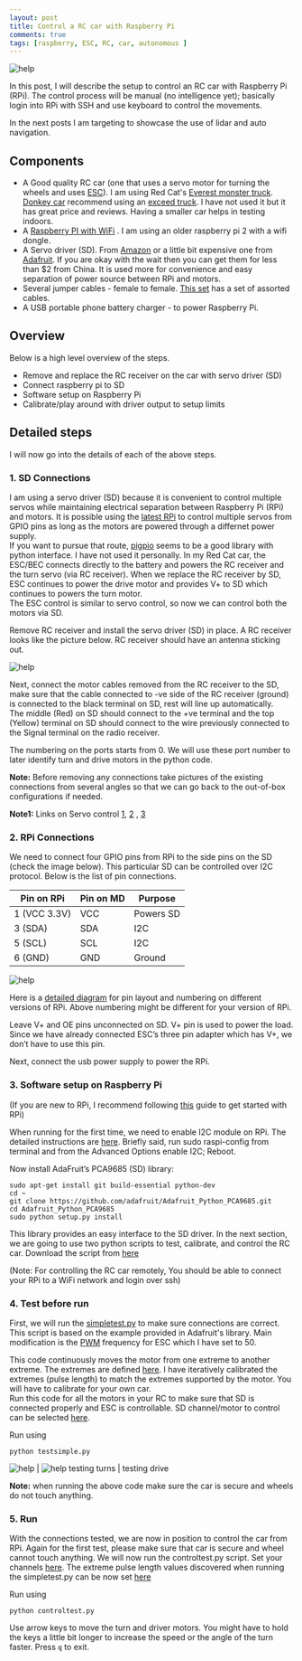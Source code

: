```yaml
---
layout: post
title: Control a RC car with Raspberry Pi
comments: true
tags: [raspberry, ESC, RC, car, autonomous ]
---
```


![help](/assets/images/sideView.jpg)

In this post, I will describe the setup to control an RC car with Raspberry Pi (RPi). 
The control process will be manual (no intelligence yet); basically login into RPi with SSH and use keyboard to control the movements. 
 
In the next posts I am targeting to showcase the use of lidar and auto navigation.



## Components

- A Good quality RC car (one that uses a servo motor for turning the wheels and uses [ESC](https://en.wikipedia.org/wiki/Electronic_speed_control)). 
I am using Red Cat's  [Everest monster truck](https://www.amazon.com/Redcat-Racing-Everest-10-Waterproof-Electronics/dp/B00O9MSR78). 
[Donkey car](http://www.donkeycar.com/) recommend using an [exceed truck](https://www.amazon.com/dp/9269802086). I have not used it but it has great price and reviews. 
Having a smaller car helps in testing indoors.
- A [Raspberry PI with WiFi](https://www.amazon.com/Raspberry-Pi-RASPBERRYPI3-MODB-1GB-Model-Motherboard/dp/B01CD5VC92/) . I am using an older raspberry pi 2 with a wifi dongle.  
- A Servo driver (SD). From [Amazon](https://www.amazon.com/HiLetgo-PCA9685-Channel-12-Bit-Arduino/dp/B01D1D0CX2/)  or a little bit expensive one from [Adafruit](https://www.amazon.com/Adafruit-16-Channel-12-bit-Servo-Driver/dp/B01G61MZF4).
 If you are okay with the wait then you can get them for less than $2 from China. It is used more for convenience and easy separation of power source between RPi and motors. 
- Several jumper cables - female to female. [This set](https://www.amazon.com/Haitronic-Multicolored-Breadboard-Arduino-raspberry/dp/B01LZF1ZSZ/) has a set of assorted cables.
- A USB portable phone battery charger - to power Raspberry Pi. 


## Overview
Below is a high level overview of the steps. 
- Remove and replace the RC receiver on the car with servo driver (SD)
- Connect raspberry pi to SD 
- Software setup on Raspberry Pi 
- Calibrate/play around with driver output to setup limits 


## Detailed steps

I will now go into the details of each of the above steps.

### 1. SD Connections

I am using a servo driver (SD) because it is convenient to control multiple servos while maintaining electrical separation between Raspberry Pi (RPi) and motors.
It is possible using the [latest RPi](https://www.raspberrypi.org/forums/viewtopic.php?t=109006) to control multiple servos from GPIO pins as long as the motors 
are powered through a differnet power supply.  
If you want to pursue that route, [pigpio](http://abyz.me.uk/rpi/pigpio/index.html) seems to be a good library with python interface. I have not used it personally. 
In my Red Cat car, the ESC/BEC connects directly to the battery and powers the RC receiver  and the turn servo (via RC receiver). 
When we replace the RC receiver by SD, ESC continues to power the drive motor and provides V+ to SD which continues to powers the turn motor.  
The ESC control is similar to servo control, so now we can control both the motors via SD.  
  


Remove RC receiver and install the servo driver (SD)  in place. A RC receiver looks like the picture below.  RC receiver should have an antenna sticking out. 

![help](/assets/images/RCReceiver.jpg)


Next, connect the motor cables removed from the RC receiver to the SD, make sure that the cable connected to -ve side of the RC receiver 
(ground) is connected to the black terminal on SD, rest will line up automatically.  
The middle (Red) on SD should connect to the +ve terminal and the top (Yellow) terminal on SD should connect 
to the wire previously connected to the Signal terminal on the radio receiver. 

The numbering on the ports starts from 0. We will use these port number to later identify turn and drive motors in the python code. 

**Note:** Before removing any connections take pictures of the existing connections from several angles so that we can go back to the out-of-box configurations if needed.

**Note1:** Links on Servo control [1](https://en.wikipedia.org/wiki/Servo_control), [2](https://www.adafruit.com/product/815) , [3](https://www.pololu.com/blog/17/servo-control-interface-in-detail)

### 2. RPi Connections 

We need to connect four GPIO pins from RPi to the side pins on the SD (check the image below). This particular SD can be controlled over I2C protocol.
Below is the list of pin connections. 


|Pin on RPi| Pin on MD  | Purpose  |
|---|---|---|
| 1 (VCC 3.3V)   | VCC  | Powers SD  |
| 3 (SDA) | SDA  | I2C  |
| 5 (SCL) | SCL  | I2C  |
| 6 (GND) | GND| Ground  |


![help](/assets/images/motorDriverConnections_lowres.jpg)

Here is a [detailed diagram](https://raspberrypi.stackexchange.com/questions/12966/) for pin layout and numbering on different versions of RPi. 
Above numbering might be different for your version of RPi.

Leave V+ and OE pins unconnected on SD. V+ pin is used to power the load. Since we have already connected 
ESC’s three pin adapter which has V+, we don’t have to use this pin.

Next, connect the usb power supply to power the RPi.


### 3. Software setup on Raspberry Pi

(If you are new to RPi, I recommend following [this](https://projects.raspberrypi.org/en/projects/raspberry-pi-getting-started) guide to get started with RPi)


When running for the first time, we need to enable I2C module on RPi. The detailed instructions are 
[here](https://learn.adafruit.com/adafruits-raspberry-pi-lesson-4-gpio-setup/configuring-i2c).
Briefly said, run sudo raspi-config from terminal and from the Advanced Options enable I2C; Reboot.

Now install AdaFruit’s PCA9685 (SD) library:

```
sudo apt-get install git build-essential python-dev
cd ~
git clone https://github.com/adafruit/Adafruit_Python_PCA9685.git
cd Adafruit_Python_PCA9685
sudo python setup.py install
``` 
This library provides an easy interface to the SD driver. In the next section, we are going to use two python scripts to test,
 calibrate, and control the RC car. Download the script from [here](https://github.com/udayankumar/RC-car-raspberry/blob/master/testCalibrate)
 
(Note: For controlling the RC car remotely, You should be able to connect your RPi to a WiFi network and login over ssh) 

### 4. Test before run
 
First, we will run the [simpletest.py](https://github.com/udayankumar/RC-car-raspberry/blob/master/testCalibrate/simpletest.py) to make sure 
connections are correct. This script is based on the example provided in Adafruit's library. Main modification is the 
[PWM](https://en.wikipedia.org/wiki/Servo_control) frequency for ESC which I have set to 50.  
 
   This code continuously moves the motor from one extreme to another extreme.
 The extremes are defined [here](https://github.com/udayankumar/RC-car-raspberry/blob/a211c90fa0ebe8a140ec893f8f33b9edc57ca049/testCalibrate/simpletest.py#L31). 
 I have iteratively calibrated the extremes (pulse length) to match the extremes supported by the motor. You will have to calibrate for your own car.  
  Run this code for all the motors in your RC to make sure that SD is connected properly and ESC is controllable. SD channel/motor to control can be selected
 [here](https://github.com/udayankumar/RC-car-raspberry/blob/a211c90fa0ebe8a140ec893f8f33b9edc57ca049/testCalibrate/simpletest.py#L38). 

Run using
```
python testsimple.py
```




![help](/assets/images/turn.gif)  | ![help](/assets/images/fwd.gif)
testing turns | testing drive



**Note:** when running the above code make sure the car is secure and wheels do not touch anything.

 
### 5. Run

With the connections tested, we are now in position to control the car from RPi. Again for the first test, please make sure that car is secure and wheel cannot touch anything. 
We will now run the controltest.py script. Set your channels [here](https://github.com/udayankumar/RC-car-raspberry/blob/a211c90fa0ebe8a140ec893f8f33b9edc57ca049/testCalibrate/controltest.py#L92).
The extreme pulse length values discovered when running the simpletest.py can be now set [here](https://github.com/udayankumar/RC-car-raspberry/blob/a211c90fa0ebe8a140ec893f8f33b9edc57ca049/testCalibrate/controltest.py#L23)

Run using
```
python controltest.py
```


Use arrow keys to move the turn and driver motors. You might have to hold the keys a little bit longer to increase the speed or the angle of the turn faster. Press `q` to exit.

